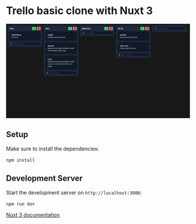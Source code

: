 # Trello basic clone with Nuxt 3

![Logo](https://github.com/JCruzMi/trello-clon/blob/master/public/trello.png?raw=true)

## Setup

Make sure to install the dependencies:

```bash
npm install
```

## Development Server

Start the development server on `http://localhost:3000`:

```bash
npm run dev
```

[Nuxt 3 documentation](https://nuxt.com/docs/getting-started/introduction)
